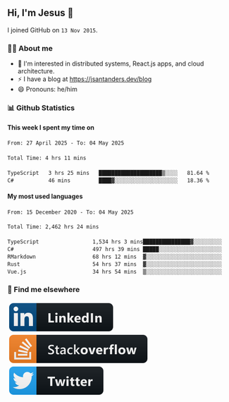 ## Hi, I'm Jesus 👋

I joined GitHub on `13 Nov 2015`.

<!-- Talking about you -->

### 👨‍💻 About me

- 👦 I'm interested in distributed systems, React.js apps, and cloud architecture.
- ⚡️ I have a blog at <https://jsantanders.dev/blog>
- 😄 Pronouns: he/him

### 📊 Github Statistics

#### This week I spent my time on

<!--START_SECTION:weekly-->

```txt
From: 27 April 2025 - To: 04 May 2025

Total Time: 4 hrs 11 mins

TypeScript   3 hrs 25 mins   ████████████████████▒░░░░   81.64 %
C#           46 mins         ████▓░░░░░░░░░░░░░░░░░░░░   18.36 %
```

<!--END_SECTION:weekly-->

#### My most used languages

<!--START_SECTION:alltime-->

```txt
From: 15 December 2020 - To: 04 May 2025

Total Time: 2,462 hrs 24 mins

TypeScript                 1,534 hrs 3 mins███████████████▓░░░░░░░░░   62.30 %
C#                         497 hrs 39 mins █████░░░░░░░░░░░░░░░░░░░░   20.21 %
RMarkdown                  68 hrs 12 mins  ▓░░░░░░░░░░░░░░░░░░░░░░░░   02.77 %
Rust                       54 hrs 37 mins  ▓░░░░░░░░░░░░░░░░░░░░░░░░   02.22 %
Vue.js                     34 hrs 54 mins  ▒░░░░░░░░░░░░░░░░░░░░░░░░   01.42 %
```

<!--END_SECTION:alltime-->

### 📢 Find me elsewhere

<p>
  <a target="_blank" href="https://linkedin.com/in/jsantanders">
    <img src="https://github.com/jsantanders/jsantanders/blob/master/img/linkedin.svg" alt="LinkedIn" style="vertical-align:top; margin:4px">
  </a>
  
  <a target="_blank" href="https://stackoverflow.com/users/7318331/jesus-santander">
    <img src="https://github.com/jsantanders/jsantanders/blob/master/img/stackoverflow.svg" alt="StackOverflow" style="vertical-align:top; margin:4px">
  </a>
  
  <a target="_blank" href="http://twitter.com/jsantanders">
    <img src="https://github.com/jsantanders/jsantanders/blob/master/img/twitter.svg" alt="Twitter" style="vertical-align:top; margin:4px">
  </a>
</p>
